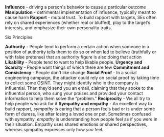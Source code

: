 **Influence** - driving a person's behavior to cause a particular outcome
**Manipulation** - detrimental implementation of influence, typically meant to cause harm
**Rapport** - mutual trust. To build rapport with targets, SEs often rely on shared experiences (whether real or bluffed), play to the target’s interests, and emphasize their own personality traits.

Six Principles

**Authority** - People tend to perform a certain action when someone in a position of authority tells them to do so or when led to believe (truthfully or with false pretense) that an authority figure is also doing that action
**Likability** - People tend to want to help likable people.
**Urgency and Scarcity** - People want things of which there are few
**Commitment and Consistency** - People don't like change
**Social Proof** - In a social engineering campaign, the attacker could rely on social proof by taking time to collect some OSINT. They might identify who in the company is influential. Then they’d send you an email, claiming that they spoke to the influential person, who sung your praises and provided your contact information to help them solve the “problem.”
**Reciprocity** - We all try to help people who ask for it
**Sympathy and empathy** - An excellent way to build rapport, _sympathy_ is caring that a person feels bad or is under some form of duress, like after losing a loved one or pet. Sometimes confused with sympathy, _empathy_ is understanding how people feel as if you were in their situation. Empathy uses shared emotions or shared perspectives, whereas sympathy expresses only how _you_ feel.
